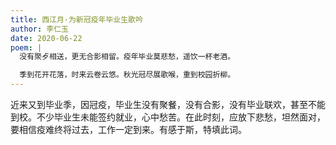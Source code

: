 ```yaml
---
title: 西江月·为新冠疫年毕业生歌吟
author: 李仁玉
date: 2020-06-22
poem: |
  没有聚歺相送，更无合影相留。疫年毕业莫悲愁，遥饮一杯老酒。

  季到花开花落，时来云卷云悠。秋光冠尽展歌喉，重到校园折柳。
---
```


近来又到毕业季，因冠疫，毕业生没有聚餐，没有合影，没有毕业联欢，甚至不能到校。不少毕业生未能签约就业，心中愁苦。在此时刻，应放下悲愁，坦然面对，要相信疫难终将过去，工作一定到来。有感于斯，特填此词。
